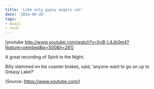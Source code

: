```yaml
---
title: 'Like only gypsy angels can'
date: '2014-08-26'
tags:
- music
- rock
---
```


[youtube http://www.youtube.com/watch?v=XyB-L4Jb0m4?feature=oembed&w=500&h=281]
<p>A great recording of Spirit in the Night.</p>

<p>Billy slammed on his coaster brakes, said, &#8216;anyone want to go on up to Greasy Lake?&#8217;</p><div class="attribution">(<span>Source:</span> <a href="https://www.youtube.com/">https://www.youtube.com/</a>)</div>
